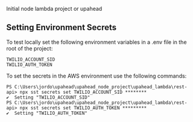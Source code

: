 Initial node lambda project or upahead


## Setting Environment Secrets
To test locally set the following environment variables in a .env file in the root of the project:
```
TWILIO_ACCOUNT_SID
TWILIO_AUTH_TOKEN
```
To set the secrets in the AWS environment use the following commands:
```
PS C:\Users\jordo\upahead\upahead_node_project\upahead_lambda\rest-api> npx sst secrets set TWILIO_ACCOUNT_SID ********
✔  Setting "TWILIO_ACCOUNT_SID"
PS C:\Users\jordo\upahead\upahead_node_project\upahead_lambda\rest-api> npx sst secrets set TWILIO_AUTH_TOKEN *********   
✔  Setting "TWILIO_AUTH_TOKEN"
```
